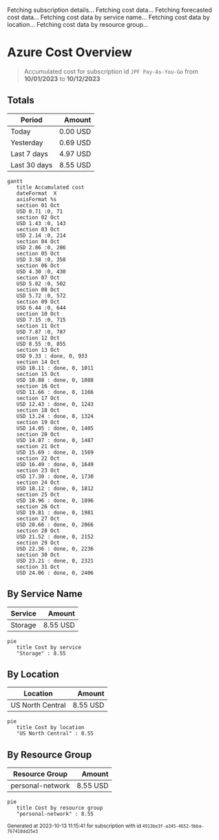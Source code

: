 Fetching subscription details...
Fetching cost data...
Fetching forecasted cost data...
Fetching cost data by service name...
Fetching cost data by location...
Fetching cost data by resource group...
# Azure Cost Overview

> Accumulated cost for subscription id `JPF Pay-As-You-Go` from **10/01/2023** to **10/12/2023**

## Totals

|Period|Amount|
|---|---:|
|Today|0.00 USD|
|Yesterday|0.69 USD|
|Last 7 days|4.97 USD|
|Last 30 days|8.55 USD|

```mermaid
gantt
   title Accumulated cost
   dateFormat  X
   axisFormat %s
   section 01 Oct
   USD 0.71 :0, 71
   section 02 Oct
   USD 1.43 :0, 143
   section 03 Oct
   USD 2.14 :0, 214
   section 04 Oct
   USD 2.86 :0, 286
   section 05 Oct
   USD 3.58 :0, 358
   section 06 Oct
   USD 4.30 :0, 430
   section 07 Oct
   USD 5.02 :0, 502
   section 08 Oct
   USD 5.72 :0, 572
   section 09 Oct
   USD 6.44 :0, 644
   section 10 Oct
   USD 7.15 :0, 715
   section 11 Oct
   USD 7.87 :0, 787
   section 12 Oct
   USD 8.55 :0, 855
   section 13 Oct
   USD 9.33 : done, 0, 933
   section 14 Oct
   USD 10.11 : done, 0, 1011
   section 15 Oct
   USD 10.88 : done, 0, 1088
   section 16 Oct
   USD 11.66 : done, 0, 1166
   section 17 Oct
   USD 12.43 : done, 0, 1243
   section 18 Oct
   USD 13.24 : done, 0, 1324
   section 19 Oct
   USD 14.05 : done, 0, 1405
   section 20 Oct
   USD 14.87 : done, 0, 1487
   section 21 Oct
   USD 15.69 : done, 0, 1569
   section 22 Oct
   USD 16.49 : done, 0, 1649
   section 23 Oct
   USD 17.30 : done, 0, 1730
   section 24 Oct
   USD 18.12 : done, 0, 1812
   section 25 Oct
   USD 18.96 : done, 0, 1896
   section 26 Oct
   USD 19.81 : done, 0, 1981
   section 27 Oct
   USD 20.66 : done, 0, 2066
   section 28 Oct
   USD 21.52 : done, 0, 2152
   section 29 Oct
   USD 22.36 : done, 0, 2236
   section 30 Oct
   USD 23.21 : done, 0, 2321
   section 31 Oct
   USD 24.06 : done, 0, 2406
```

## By Service Name

|Service|Amount|
|---|---:|
|Storage|8.55 USD|

```mermaid
pie
   title Cost by service
   "Storage" : 8.55
```

## By Location

|Location|Amount|
|---|---:|
|US North Central|8.55 USD|

```mermaid
pie
   title Cost by location
   "US North Central" : 8.55
```

## By Resource Group

|Resource Group|Amount|
|---|---:|
|personal-network|8.55 USD|

```mermaid
pie
   title Cost by resource group
   "personal-network" : 8.55
```

<sup>Generated at 2023-10-13 11:15:41 for subscription with id `4913be3f-a345-4652-9bba-767418dd25e3`</sup>
